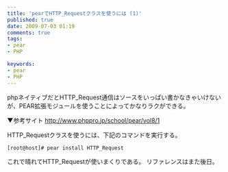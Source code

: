 ```yaml
---
title: 'pearでHTTP_Requestクラスを使うには (1)'
published: true
date: 2009-07-03 01:19
comments: true
tags:
- pear
- PHP

keywords:
- pear
- PHP
---
```

phpネイティブだとHTTP_Request通信はソースをいっぱい書かなきゃいけないが、PEAR拡張モジュールを使うことによってかなりラクができる。

▼参考サイト
http://www.phppro.jp/school/pear/vol8/1

HTTP_Requestクラスを使うには、下記のコマンドを実行する。



```sh
[root@host]# pear install HTTP_Request
```

これで晴れてHTTP_Requestが使いまくりである。
リファレンスはまた後日。